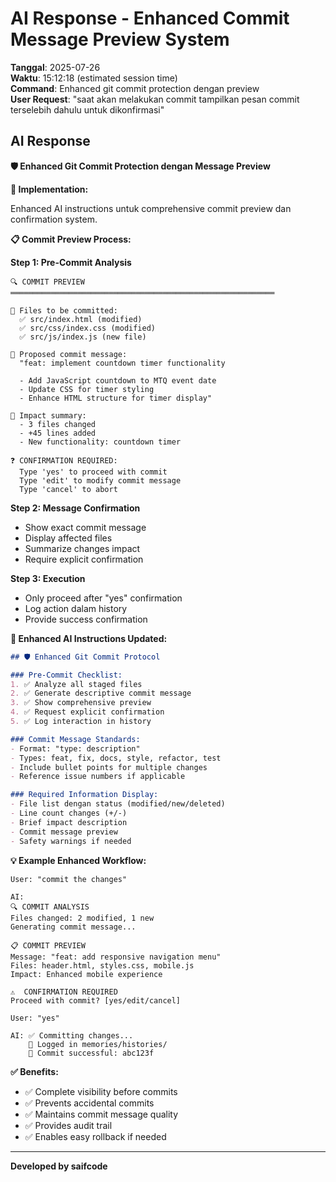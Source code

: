 # AI Response - Enhanced Commit Message Preview System

**Tanggal**: 2025-07-26  
**Waktu**: 15:12:18 (estimated session time)  
**Command**: Enhanced git commit protection dengan preview  
**User Request**: "saat akan melakukan commit tampilkan pesan commit terselebih dahulu untuk dikonfirmasi"

## AI Response

**🛡️ Enhanced Git Commit Protection dengan Message Preview**

**🎯 Implementation:**

Enhanced AI instructions untuk comprehensive commit preview dan confirmation system.

**📋 Commit Preview Process:**

**Step 1: Pre-Commit Analysis**
```
🔍 COMMIT PREVIEW
═══════════════════════════════════════════════════════════

📂 Files to be committed:
  ✅ src/index.html (modified)
  ✅ src/css/index.css (modified)
  ✅ src/js/index.js (new file)

📝 Proposed commit message:
  "feat: implement countdown timer functionality
  
  - Add JavaScript countdown to MTQ event date
  - Update CSS for timer styling
  - Enhance HTML structure for timer display"

🎯 Impact summary:
  - 3 files changed
  - +45 lines added
  - New functionality: countdown timer

❓ CONFIRMATION REQUIRED:
  Type 'yes' to proceed with commit
  Type 'edit' to modify commit message
  Type 'cancel' to abort
```

**Step 2: Message Confirmation**
- Show exact commit message
- Display affected files
- Summarize changes impact
- Require explicit confirmation

**Step 3: Execution**
- Only proceed after "yes" confirmation
- Log action dalam history
- Provide success confirmation

**🔧 Enhanced AI Instructions Updated:**

```markdown
## 🛡️ Enhanced Git Commit Protocol

### Pre-Commit Checklist:
1. ✅ Analyze all staged files
2. ✅ Generate descriptive commit message
3. ✅ Show comprehensive preview
4. ✅ Request explicit confirmation
5. ✅ Log interaction in history

### Commit Message Standards:
- Format: "type: description"
- Types: feat, fix, docs, style, refactor, test
- Include bullet points for multiple changes
- Reference issue numbers if applicable

### Required Information Display:
- File list dengan status (modified/new/deleted)
- Line count changes (+/-)
- Brief impact description
- Commit message preview
- Safety warnings if needed
```

**💡 Example Enhanced Workflow:**

```
User: "commit the changes"

AI: 
🔍 COMMIT ANALYSIS
Files changed: 2 modified, 1 new
Generating commit message...

📋 COMMIT PREVIEW
Message: "feat: add responsive navigation menu"
Files: header.html, styles.css, mobile.js
Impact: Enhanced mobile experience

⚠️  CONFIRMATION REQUIRED
Proceed with commit? [yes/edit/cancel]

User: "yes"

AI: ✅ Committing changes...
    📝 Logged in memories/histories/
    🎯 Commit successful: abc123f
```

**✅ Benefits:**
- ✅ Complete visibility before commits
- ✅ Prevents accidental commits
- ✅ Maintains commit message quality
- ✅ Provides audit trail
- ✅ Enables easy rollback if needed

---

**Developed by saifcode**